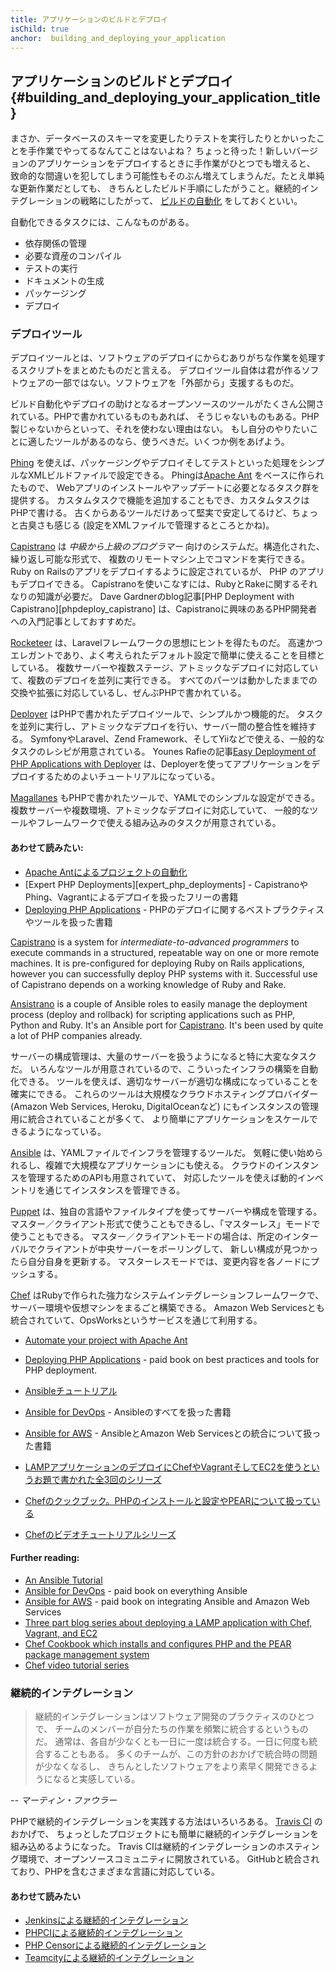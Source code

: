 ```yaml
---
title: アプリケーションのビルドとデプロイ
isChild: true
anchor:  building_and_deploying_your_application
---
```


## アプリケーションのビルドとデプロイ {#building_and_deploying_your_application_title}

まさか、データベースのスキーマを変更したりテストを実行したりとかいったことを手作業でやってるなんてことはないよね？
ちょっと待った！新しいバージョンのアプリケーションをデプロイするときに手作業がひとつでも増えると、
致命的な間違いを犯してしまう可能性もそのぶん増えてしまうんだ。たとえ単純な更新作業だとしても、
きちんとしたビルド手順にしたがうこと。継続的インテグレーションの戦略にしたがって、
[ビルドの自動化][buildautomation] をしておくといい。

自動化できるタスクには、こんなものがある。

* 依存関係の管理
* 必要な資産のコンパイル
* テストの実行
* ドキュメントの生成
* パッケージング
* デプロイ


### デプロイツール

デプロイツールとは、ソフトウェアのデプロイにからむありがちな作業を処理するスクリプトをまとめたものだと言える。
デプロイツール自体は君が作るソフトウェアの一部ではない。ソフトウェアを「外部から」支援するものだ。

ビルド自動化やデプロイの助けとなるオープンソースのツールがたくさん公開されている。PHPで書かれているものもあれば、
そうじゃないものもある。PHP製じゃないからといって、それを使わない理由はない。
もし自分のやりたいことに適したツールがあるのなら、使うべきだ。いくつか例をあげよう。

[Phing] を使えば、パッケージングやデプロイそしてテストといった処理をシンプルなXMLビルドファイルで設定できる。
Phingは[Apache Ant] をベースに作られたもので、
Webアプリのインストールやアップデートに必要となるタスク群を提供する。
カスタムタスクで機能を追加することもでき、カスタムタスクはPHPで書ける。
古くからあるツールだけあって堅実で安定してるけど、ちょっと古臭さも感じる
(設定をXMLファイルで管理するところとかね)。

[Capistrano] は
*中級から上級のプログラマー* 向けのシステムだ。構造化された、繰り返し可能な形式で、
複数のリモートマシン上でコマンドを実行できる。
Ruby on Railsのアプリをデプロイするように設定されているが、
PHP のアプリもデプロイできる。
Capistranoを使いこなすには、RubyとRakeに関するそれなりの知識が必要だ。
Dave Gardnerのblog記事[PHP Deployment with Capistrano][phpdeploy_capistrano]
は、Capistranoに興味のあるPHP開発者への入門記事としておすすめだ。

[Rocketeer] は、Laravelフレームワークの思想にヒントを得たものだ。
高速かつエレガントであり、よく考えられたデフォルト設定で簡単に使えることを目標としている。
複数サーバーや複数ステージ、アトミックなデプロイに対応していて、複数のデプロイを並列に実行できる。
すべてのパーツは動かしたままでの交換や拡張に対応しているし、ぜんぶPHPで書かれている。

[Deployer] はPHPで書かれたデプロイツールで、シンプルかつ機能的だ。
タスクを並列に実行し、アトミックなデプロイを行い、サーバー間の整合性を維持する。
SymfonyやLaravel、Zend Framework、そしてYiiなどで使える、一般的なタスクのレシピが用意されている。
Younes Rafieの記事[Easy Deployment of PHP Applications with Deployer][phpdeploy_deployer]
は、Deployerを使ってアプリケーションをデプロイするためのよいチュートリアルになっている。

[Magallanes] もPHPで書かれたツールで、YAMLでのシンプルな設定ができる。
複数サーバーや複数環境、アトミックなデプロイに対応していて、
一般的なツールやフレームワークで使える組み込みのタスクが用意されている。

#### あわせて読みたい:

* [Apache Antによるプロジェクトの自動化][apache_ant_tutorial]
* [Expert PHP Deployments][expert_php_deployments] - CapistranoやPhing、Vagrantによるデプロイを扱ったフリーの書籍
* [Deploying PHP Applications][deploying_php_applications] - PHPのデプロイに関するベストプラクティスやツールを扱った書籍

[Capistrano] is a system for *intermediate-to-advanced programmers* to execute commands in a structured, repeatable way on one or more remote machines. It is pre-configured for deploying Ruby on Rails applications, however you can successfully deploy PHP systems with it. Successful use of Capistrano depends on a working knowledge of Ruby and Rake.

[Ansistrano] is a couple of Ansible roles to easily manage the deployment process (deploy and rollback) for scripting applications such as PHP, Python and Ruby. It's an Ansible port for [Capistrano]. It's been used by quite a lot of PHP companies already.

サーバーの構成管理は、大量のサーバーを扱うようになると特に大変なタスクだ。
いろんなツールが用意されているので、こういったインフラの構築を自動化できる。
ツールを使えば、適切なサーバーが適切な構成になっていることを確実にできる。
これらのツールは大規模なクラウドホスティングプロバイダー
(Amazon Web Services, Heroku, DigitalOceanなど)
にもインスタンスの管理用に統合されていることが多くて、
より簡単にアプリケーションをスケールできるようになっている。

[Ansible] は、YAMLファイルでインフラを管理するツールだ。
気軽に使い始められるし、複雑で大規模なアプリケーションにも使える。
クラウドのインスタンスを管理するためのAPIも用意されていて、
対応したツールを使えば動的インベントリを通じてインスタンスを管理できる。

[Puppet] は、独自の言語やファイルタイプを使ってサーバーや構成を管理する。
マスター／クライアント形式で使うこともできるし、「マスターレス」モードで使うこともできる。
マスター／クライアントモードの場合は、所定のインターバルでクライアントが中央サーバーをポーリングして、
新しい構成が見つかったら自分自身を更新する。
マスターレスモードでは、変更内容を各ノードにプッシュする。

[Chef] はRubyで作られた強力なシステムインテグレーションフレームワークで、
サーバー環境や仮想マシンをまるごと構築できる。
Amazon Web Servicesとも統合されていて、OpsWorksというサービスを通じて利用する。

* [Automate your project with Apache Ant][apache_ant_tutorial]
* [Deploying PHP Applications][deploying_php_applications] - paid book on best practices and tools for PHP deployment.

* [Ansibleチュートリアル][an_ansible_tutorial]
* [Ansible for DevOps][ansible_for_devops] - Ansibleのすべてを扱った書籍
* [Ansible for AWS][ansible_for_aws] - AnsibleとAmazon Web Servicesとの統合について扱った書籍
* [LAMPアプリケーションのデプロイにChefやVagrantそしてEC2を使うというお題で書かれた全3回のシリーズ][chef_vagrant_and_ec2]
* [Chefのクックブック。PHPのインストールと設定やPEARについて扱っている][Chef_cookbook]
* [Chefのビデオチュートリアルシリーズ][Chef_tutorial]

#### Further reading:

* [An Ansible Tutorial][an_ansible_tutorial]
* [Ansible for DevOps][ansible_for_devops] - paid book on everything Ansible
* [Ansible for AWS][ansible_for_aws] - paid book on integrating Ansible and Amazon Web Services
* [Three part blog series about deploying a LAMP application with Chef, Vagrant, and EC2][chef_vagrant_and_ec2]
* [Chef Cookbook which installs and configures PHP and the PEAR package management system][Chef_cookbook]
* [Chef video tutorial series][Chef_tutorial]

### 継続的インテグレーション

> 継続的インテグレーションはソフトウェア開発のプラクティスのひとつで、
> チームのメンバーが自分たちの作業を頻繁に統合するというものだ。
> 通常は、各自が少なくとも一日に一度は統合する。一日に何度も統合することもある。
> 多くのチームが、この方針のおかげで統合時の問題が少なくなるし、
> きちんとしたソフトウェアをより素早く開発できるようになると実感している。

*-- マーティン・ファウラー*

PHPで継続的インテグレーションを実践する方法はいろいろある。
[Travis CI] のおかげで、
ちょっとしたプロジェクトにも簡単に継続的インテグレーションを組み込めるようになった。
Travis CIは継続的インテグレーションのホスティング環境で、オープンソースコミュニティに開放されている。
GitHubと統合されており、PHPを含むさまざまな言語に対応している。

#### あわせて読みたい

* [Jenkinsによる継続的インテグレーション][Jenkins]
* [PHPCIによる継続的インテグレーション][PHPCI]
* [PHP Censorによる継続的インテグレーション][PHP Censor]
* [Teamcityによる継続的インテグレーション][Teamcity]

[buildautomation]: https://wikipedia.org/wiki/Build_automation
[Phing]: https://www.phing.info/
[Apache Ant]: https://ant.apache.org/
[Capistrano]: https://capistranorb.com/
[Ansistrano]: https://ansistrano.com
[phpdeploy_deployer]: https://www.sitepoint.com/deploying-php-applications-with-deployer/
[Chef]: https://www.chef.io/
[chef_vagrant_and_ec2]: http://www.jasongrimes.org/2012/06/managing-lamp-environments-with-chef-vagrant-and-ec2-1-of-3/
[Chef_cookbook]: https://github.com/chef-cookbooks/php
[Chef_tutorial]: https://www.youtube.com/playlist?list=PL11cZfNdwNyPnZA9D1MbVqldGuOWqbumZ
[apache_ant_tutorial]: https://code.tutsplus.com/tutorials/automate-your-projects-with-apache-ant--net-18595
[Travis CI]: https://travis-ci.org/
[Jenkins]: https://jenkins.io/
[PHPCI]: https://github.com/dancryer/phpci
[PHP Censor]: https://github.com/php-censor/php-censor
[Teamcity]: https://www.jetbrains.com/teamcity/
[Deployer]: https://deployer.org/
[Rocketeer]: http://rocketeer.autopergamene.eu/
[Magallanes]: https://www.magephp.com/
[deploying_php_applications]: https://deployingphpapplications.com/
[Ansible]: https://www.ansible.com/
[Puppet]: https://puppet.com/
[ansible_for_devops]: https://leanpub.com/ansible-for-devops
[ansible_for_aws]: https://leanpub.com/ansible-for-aws
[an_ansible_tutorial]: https://serversforhackers.com/an-ansible-tutorial
